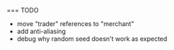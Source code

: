 ﻿=== TODO
* move "trader" references to "merchant"
* add anti-aliasing
* debug why random seed doesn't work as expected